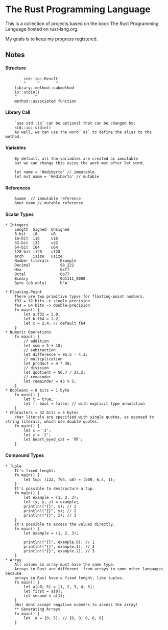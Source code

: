 The Rust Programming Language
=============================

This is a collection of projects based on the book The Rust Programming Language hosted on rust-lang.org.

My goals is to keep my progress registered.


## Notes

#### Structure

```
        std::io::Result
        ^     ^       ^
    library::method::submethod
    io::stdin()
    ^        ^
    method::associated function
```
#### Library Call

```
    `use std::io` can be optional that can be changed by:
    std::io::stdin()
    As well, we can use the word `as` to define the alias to the method.
```
#### Variables
```
    By default, all the variables are created as immutable 
    but we can change this using the work mut after let word.

    let name = 'Hediberto' // immutable
    let mut name = 'Hediberto' // mutable
```
#### References
```
    &name  // immutable reference
    &mut name // mutable reference    
```

#### Scalar Types
    * Integers
        Length  Signed  Unsigned
        8-bit   i8      u8
        16-bit  i16     u16
        32-bit  i32     u32
        64-bit  i64     u64
        128-bit i128    u128
        arch    isize   usize
        Number literals     Example
        Decimal             98_222
        Hex                 0xff
        Octal               0o77
        Binary              0b1111_0000
        Byte (u8 only)      b'A'
    
    * Floating-Point
        There are two primitive types for floating-point numbers.
        f32 = 32 bits -> single-precision
        f64 = 64 bits -> double-precision
        fn main() {
            let a:f32 = 2.0;
            let b:f64 = 2.2;
            let c = 2.4; // default f64
        }
    * Numeric Operations
        fn main() {
            // addition
            let sum = 5 + 10;
            // subtraction
            let difference = 95.5 - 4.3;
            // multiplication
            let product = 4 * 30;
            // division
            let quotient = 56.7 / 32.2;
            // remainder
            let remainder = 43 % 5;
        }
    * Booleans = 8 bits = 1 byte
        fn main() {
            let t = true;
            let f: bool = false; // with explicit type annotation
        }
    * Characters = 32 bits = 4 bytes
        char literals are specified with single quotes, as opposed to string literals, which use double quotes.
        fn main() {
            let c = 'z';
            let z = 'ℤ';
            let heart_eyed_cat = '😻';
        }
#### Compound Types
    * Tuple
        It's fixed lenght. 
        fn main() {
            let tup: (i32, f64, u8) = (500, 6.4, 1);
        }
        It's possible to destructure a tup.
        fn main() {
            let example = (1, 2, 3);
            let (x, y, z) = example;
            println!("{}", x); // 1
            println!("{}", y); // 2
            println!("{}", z); // 3
        }
        It's possible to access the values directly.
        fn main() {
            let example = (1, 2, 3);
            
            println!("{}", example.0); // 1
            println!("{}", example.1); // 2
            println!("{}", example.2); // 3
        }
    * Array
        All values in array must have the same type. 
        Arrays in Rust are different  from arrays in some other languages because
        arrays in Rust have a fixed lenght, like tuples.
        fn main() {
            let a[u8; 5] = [1, 2, 3, 4, 5];
            let first = a[0];
            let second = a[1];
        }
        Obs! dont accept negative nubmers to access the array!
        ** Generating Arrays
        fn main() {
            let _a = [0; 5]; // [0, 0, 0, 0, 0]
        }
